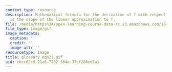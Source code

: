```yaml
---
content_type: resource
description: Mathematical formula for the derivative of f with respect to x, which
  is the slope of the linear approximation to f.
file: /media/https%3A/open-learning-course-data-rc.s3.amazonaws.com/18-013a-calculus-with-applications-spring-2005/cbcc62c921a67282364e37cf266ed7a1_glossary_eqn21.gif
file_type: image/gif
image_metadata:
  caption: ''
  credit: ''
  image-alt: ''
resourcetype: Image
title: glossary_eqn21.gif
uid: cbcc62c9-21a6-7282-364e-37cf266ed7a1
---
```

